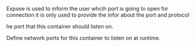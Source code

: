 Expose is used to inform the user whcih port is going to open for connection
it is only used to provide the infor about the port and protocol

he port that this container should listen on.

Define network ports for this container to listen on at runtime.